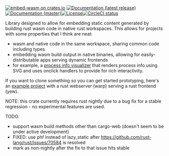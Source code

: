 [![embed-wasm on crates.io](https://img.shields.io/crates/v/embed-wasm)](https://crates.io/crates/embed-wasm) [![Documentation (latest release)](https://docs.rs/embed-wasm/badge.svg)](https://docs.rs/embed-wasm/) [![Documentation (master)](https://img.shields.io/badge/docs-master-brightgreen)](https://inanna-malick.github.io/embed-wasm/embed-wasm/)[![License](https://img.shields.io/badge/license-MIT-green.svg)](../LICENSE)[![CircleCI status](https://circleci.com/gh/inanna-malick/embed-wasm.svg?style=svg)](https://app.circleci.com/pipelines/github/inanna-malick/embed-wasm)


Library designed to allow for embedding static content generated by building rust wasm code in native rust workspaces. This allows for projects with some properties that I think are neat:

- wasm and native code in the same workspace, sharing common code including types
- embedding wasm build output in native binaries, allowing for easily-distributable apps serving dynamic frontends
- for example, a [process info visualizer](https://github.com/inanna-malick/wasm-svg-process-watcher) that renders process info using SVG and uses onclick handlers to provide for rich interactivity.

If you want to clone something so you can get started prototyping, here's an [example project](https://github.com/inanna-malick/embed-wasm-example) with a rust webserver (warp) serving a rust frontend (yew).

NOTE: this crate currently requires rust nightly due to a bug fix for a stable regression - no experimental features are used.

TODO:
- support wasm build methods other than cargo-web (doesn't seem to be under active development)
- FIXED: use phf instead of lazy_static after https://github.com/rust-lang/rust/issues/70584 is resolved 
- mark as non-nightly after the fix to that issue hits stable
